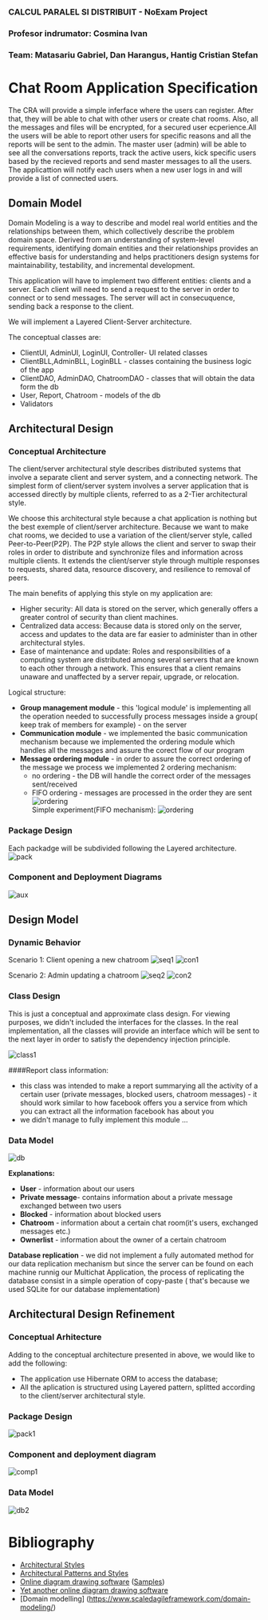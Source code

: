 ### CALCUL PARALEL SI DISTRIBUIT - NoExam Project  
### Profesor indrumator: Cosmina Ivan  
### Team: Matasariu Gabriel, Dan Harangus, Hantig Cristian Stefan  

# Chat Room Application Specification
The CRA will provide a simple inferface where the users can register. After that, they will be able to chat with other users or create chat rooms. Also, all the messages and files will be encrypted, for a secured user ecperience.All the users will be able to report other users for specific reasons and all the reports will be sent to the admin. The master user (admin) will be able to see all the conversations reports, track the active users, kick specific users based by the recieved reports and send master messages to all the users. The applicattion will notify each users when a new user logs in and will provide a list of connected users.

## Domain Model
Domain Modeling is a way to describe and model real world entities and the relationships between them, which collectively describe the problem domain space. Derived from an understanding of system-level requirements, identifying domain entities and their relationships provides an effective basis for understanding and helps practitioners design systems for maintainability, testability, and incremental development.

This application will have to implement two different entities: clients and a server. Each client will need to send a request to the server in order to connect or to send messages. The server will act in consecuquence, sending back a response to the client.

We will implement a Layered Client-Server architecture.

The conceptual classes are:
 * ClientUI, AdminUI, LoginUI, Controller- UI related classes
 * ClientBLL,AdminBLL, LoginBLL - classes containing the business logic of the app
 * ClientDAO, AdminDAO, ChatroomDAO - classes that will obtain the data form the db
 * User, Report, Chatroom - models of the db
 * Validators


## Architectural Design

### Conceptual Architecture
The client/server architectural style describes distributed systems that involve a separate client and server system, and a connecting network. The simplest form of client/server system involves a server application that is accessed directly by multiple clients, referred to as a 2-Tier architectural style.

We choose this architectural style because a chat application is nothing but the best exemple of client/server architecture. Because we want to make chat rooms, we decided to use a variation of the client/server style, called Peer-to-Peer(P2P). The P2P style allows the client and server to swap their roles in order to distribute and synchronize files and information across multiple clients. It extends the client/server style through multiple responses to requests, shared data, resource discovery, and resilience to removal of peers.

The main benefits of applying this style on my application are:
  * Higher security: All data is stored on the server, which generally offers a greater control of security than client machines.
  * Centralized data access: Because data is stored only on the server, access and updates to the data are far easier to administer than in other architectural styles.
  * Ease of maintenance and update: Roles and responsibilities of a computing system are distributed among several servers that are known to each other through a network. This ensures that a client remains unaware and unaffected by a server repair, upgrade, or relocation.

Logical structure:  
*	**Group management module** - this 'logical module' is implementing all the operation needed to successfully process messages inside a group( keep trak of members for example) - on the server  
*	**Communication module** - we implemented the basic communication mechanism because we implemented the ordering module which handles all the messages and assure the corect flow of our program  
*	**Message ordering module** - in order to assure the correct ordering of the message we process we implemented   2 ordering mechanism:    
	*	no ordering - the DB will handle the correct order of the messages sent/received  
	*	FIFO ordering - messages are processed in the order they are sent    
![ordering](images/ordering.PNG)  
Simple experiment(FIFO mechanism):
![ordering](images/test.PNG)
### Package Design
Each packadge will be subdivided following the Layered architecture.
![pack](images/pack.png)

### Component and Deployment Diagrams
![aux](images/deploy_new.PNG)

## Design Model

### Dynamic Behavior
Scenario 1: Client opening a new chatroom
![seq1](images/seq1.png)
![con1](images/con1.png)

Scenario 2: Admin updating a chatroom
![seq2](images/seq2.png)
![con2](images/con2.png)


### Class Design
This is just a conceptual and approximate class design. For viewing purposes, we didn't included the interfaces for the classes. In the real implementation, all the classes will provide an interface which will be sent to the next layer in order to satisfy the dependency injection principle.

![class1](images/class_new.png)

####Report class information:
*	this class was intended to make a report summarying all the activity of a certain user (private messages, blocked users, chatroom messages) - it should work similar to how facebook offers you a service from which you can extract all the information facebook has about you
*	we didn't manage to fully implement this module ...

### Data Model

![db](images/db_new.png)

**Explanations:**
*	**User** - information about our users  
*	**Private message**- contains information about a private message exchanged between two users  
*	**Blocked** - information about blocked users  
*	**Chatroom** - information about a certain chat room(it's users, exchanged messages etc.)  
*	**Ownerlist** - information about the owner of a certain chatroom  

**Database replication** - we did not implement a fully automated method for our data  replication mechanism but since the server can be found on each machine runnig our Multichat Application, the process of replicating the database consist in a simple operation of copy-paste ( that's because we used SQLite for our database implementation)  
## Architectural Design Refinement

### Conceptual Arhitecture

Adding to the conceptual architecture presented in above, we would like to add the following:  
 * The application use Hibernate ORM to access the database;  
 * All the aplication is structured using Layered pattern, splitted according to the client/server architectural style.  
 
### Package Design 

![pack1](images/package_new.png)

### Component and deployment diagram

![comp1](images/deploy.png)

### Data Model

![db2](images/db2.png)



# Bibliography
- [Architectural Styles](https://docs.microsoft.com/en-us/azure/architecture/guide/architecture-styles/)
- [Architectural Patterns and Styles](https://msdn.microsoft.com/en-us/library/ee658117.aspx)
- [Online diagram drawing software](https://yuml.me/) ([Samples](https://yuml.me/diagram/scruffy/class/samples))
- [Yet another online diagram drawing software](https://www.draw.io)
- [Domain modelling] (https://www.scaledagileframework.com/domain-modeling/)
